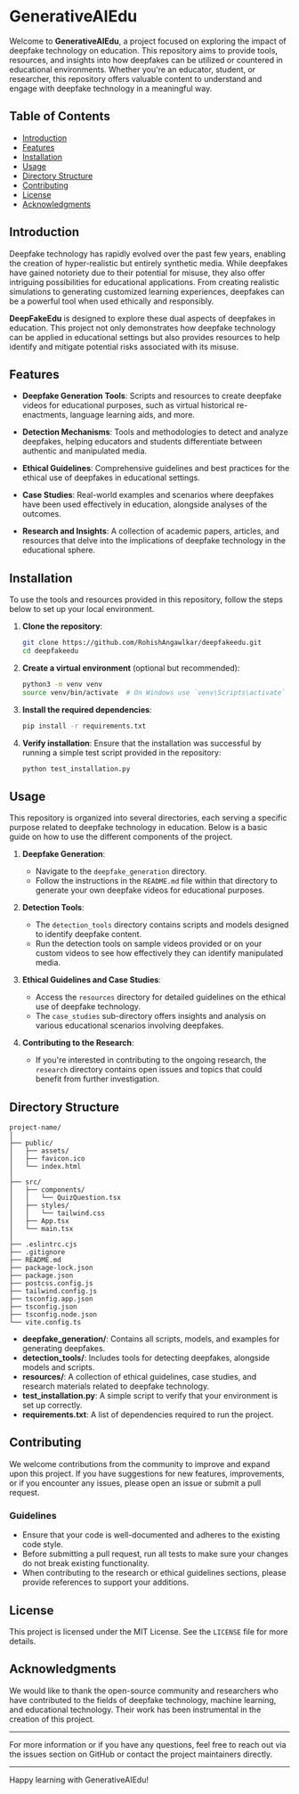 # GenerativeAIEdu

Welcome to **GenerativeAIEdu**, a project focused on exploring the impact of deepfake technology on education. This repository aims to provide tools, resources, and insights into how deepfakes can be utilized or countered in educational environments. Whether you're an educator, student, or researcher, this repository offers valuable content to understand and engage with deepfake technology in a meaningful way.

## Table of Contents

- [Introduction](#introduction)
- [Features](#features)
- [Installation](#installation)
- [Usage](#usage)
- [Directory Structure](#directory-structure)
- [Contributing](#contributing)
- [License](#license)
- [Acknowledgments](#acknowledgments)

## Introduction

Deepfake technology has rapidly evolved over the past few years, enabling the creation of hyper-realistic but entirely synthetic media. While deepfakes have gained notoriety due to their potential for misuse, they also offer intriguing possibilities for educational applications. From creating realistic simulations to generating customized learning experiences, deepfakes can be a powerful tool when used ethically and responsibly.

**DeepFakeEdu** is designed to explore these dual aspects of deepfakes in education. This project not only demonstrates how deepfake technology can be applied in educational settings but also provides resources to help identify and mitigate potential risks associated with its misuse.

## Features

- **Deepfake Generation Tools**: Scripts and resources to create deepfake videos for educational purposes, such as virtual historical re-enactments, language learning aids, and more.
  
- **Detection Mechanisms**: Tools and methodologies to detect and analyze deepfakes, helping educators and students differentiate between authentic and manipulated media.
  
- **Ethical Guidelines**: Comprehensive guidelines and best practices for the ethical use of deepfakes in educational settings.

- **Case Studies**: Real-world examples and scenarios where deepfakes have been used effectively in education, alongside analyses of the outcomes.

- **Research and Insights**: A collection of academic papers, articles, and resources that delve into the implications of deepfake technology in the educational sphere.

## Installation

To use the tools and resources provided in this repository, follow the steps below to set up your local environment.

1. **Clone the repository**:
   ```bash
   git clone https://github.com/RohishAngawlkar/deepfakeedu.git
   cd deepfakeedu
   ```

2. **Create a virtual environment** (optional but recommended):
   ```bash
   python3 -m venv venv
   source venv/bin/activate  # On Windows use `venv\Scripts\activate`
   ```

3. **Install the required dependencies**:
   ```bash
   pip install -r requirements.txt
   ```

4. **Verify installation**:
   Ensure that the installation was successful by running a simple test script provided in the repository:
   ```bash
   python test_installation.py
   ```

## Usage

This repository is organized into several directories, each serving a specific purpose related to deepfake technology in education. Below is a basic guide on how to use the different components of the project.

1. **Deepfake Generation**:
   - Navigate to the `deepfake_generation` directory.
   - Follow the instructions in the `README.md` file within that directory to generate your own deepfake videos for educational purposes.

2. **Detection Tools**:
   - The `detection_tools` directory contains scripts and models designed to identify deepfake content.
   - Run the detection tools on sample videos provided or on your custom videos to see how effectively they can identify manipulated media.

3. **Ethical Guidelines and Case Studies**:
   - Access the `resources` directory for detailed guidelines on the ethical use of deepfake technology.
   - The `case_studies` sub-directory offers insights and analysis on various educational scenarios involving deepfakes.

4. **Contributing to the Research**:
   - If you're interested in contributing to the ongoing research, the `research` directory contains open issues and topics that could benefit from further investigation.

## Directory Structure

```
project-name/
│
├── public/
│   ├── assets/
│   ├── favicon.ico
│   └── index.html
│
├── src/
│   ├── components/
│   │   └── QuizQuestion.tsx
│   ├── styles/
│   │   └── tailwind.css
│   ├── App.tsx
│   └── main.tsx
│
├── .eslintrc.cjs
├── .gitignore
├── README.md
├── package-lock.json
├── package.json
├── postcss.config.js
├── tailwind.config.js
├── tsconfig.app.json
├── tsconfig.json
├── tsconfig.node.json
└── vite.config.ts

```

- **deepfake_generation/**: Contains all scripts, models, and examples for generating deepfakes.
- **detection_tools/**: Includes tools for detecting deepfakes, alongside models and scripts.
- **resources/**: A collection of ethical guidelines, case studies, and research materials related to deepfake technology.
- **test_installation.py**: A simple script to verify that your environment is set up correctly.
- **requirements.txt**: A list of dependencies required to run the project.

## Contributing

We welcome contributions from the community to improve and expand upon this project. If you have suggestions for new features, improvements, or if you encounter any issues, please open an issue or submit a pull request.

### Guidelines

- Ensure that your code is well-documented and adheres to the existing code style.
- Before submitting a pull request, run all tests to make sure your changes do not break existing functionality.
- When contributing to the research or ethical guidelines sections, please provide references to support your additions.

## License

This project is licensed under the MIT License. See the `LICENSE` file for more details.

## Acknowledgments

We would like to thank the open-source community and researchers who have contributed to the fields of deepfake technology, machine learning, and educational technology. Their work has been instrumental in the creation of this project.

---

For more information or if you have any questions, feel free to reach out via the issues section on GitHub or contact the project maintainers directly.

---

Happy learning with GenerativeAIEdu!
